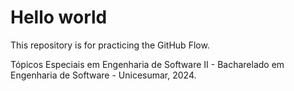 # Hello world

This repository is for practicing the GitHub Flow.

Tópicos Especiais em Engenharia de Software II - Bacharelado em Engenharia de Software - Unicesumar, 2024.
